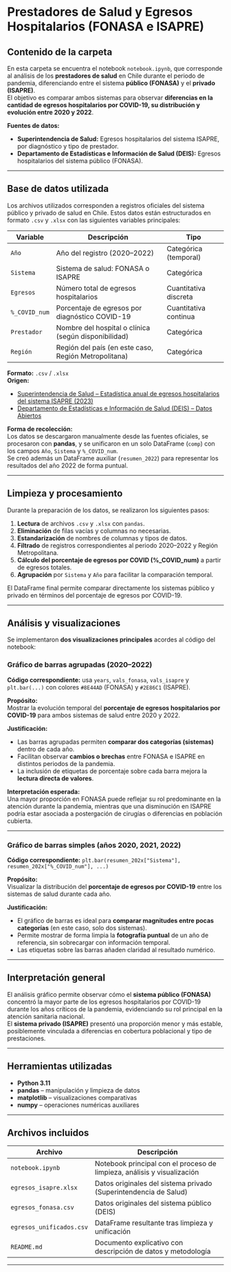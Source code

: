 # Prestadores de Salud y Egresos Hospitalarios (FONASA e ISAPRE)

## Contenido de la carpeta
En esta carpeta se encuentra el notebook `notebook.ipynb`, que corresponde al análisis de los **prestadores de salud** en Chile durante el periodo de pandemia, diferenciando entre el sistema **público (FONASA)** y el **privado (ISAPRE)**.  
El objetivo es comparar ambos sistemas para observar **diferencias en la cantidad de egresos hospitalarios por COVID-19, su distribución y evolución entre 2020 y 2022**.

**Fuentes de datos:**
- **Superintendencia de Salud:** Egresos hospitalarios del sistema ISAPRE, por diagnóstico y tipo de prestador.  
- **Departamento de Estadísticas e Información de Salud (DEIS):** Egresos hospitalarios del sistema público (FONASA).  

---

## Base de datos utilizada

Los archivos utilizados corresponden a registros oficiales del sistema público y privado de salud en Chile. Estos datos están estructurados en formato `.csv` y `.xlsx` con las siguientes variables principales:

| Variable | Descripción | Tipo |
|-----------|-------------|------|
| `Año` | Año del registro (2020–2022) | Categórica (temporal) |
| `Sistema` | Sistema de salud: FONASA o ISAPRE | Categórica |
| `Egresos` | Número total de egresos hospitalarios | Cuantitativa discreta |
| `%_COVID_num` | Porcentaje de egresos por diagnóstico COVID-19 | Cuantitativa continua |
| `Prestador` | Nombre del hospital o clínica (según disponibilidad) | Categórica |
| `Región` | Región del país (en este caso, Región Metropolitana) | Categórica |

**Formato:** `.csv` / `.xlsx`  
**Origen:**  
- [Superintendencia de Salud – Estadística anual de egresos hospitalarios del sistema ISAPRE (2023)](https://www.superdesalud.gob.cl/biblioteca-digital/estadistica-anual-de-egresos-hospitalarios-del-sistema-isapre-ano-2023/)  
- [Departamento de Estadísticas e Información de Salud (DEIS) – Datos Abiertos](https://deis.minsal.cl/#datosabiertos)  

**Forma de recolección:**  
Los datos se descargaron manualmente desde las fuentes oficiales, se procesaron con **pandas**, y se unificaron en un solo DataFrame (`comp`) con los campos `Año`, `Sistema` y `%_COVID_num`.  
Se creó además un DataFrame auxiliar (`resumen_2022`) para representar los resultados del año 2022 de forma puntual.

---

## Limpieza y procesamiento
Durante la preparación de los datos, se realizaron los siguientes pasos:

1. **Lectura** de archivos `.csv` y `.xlsx` con `pandas`.  
2. **Eliminación** de filas vacías y columnas no necesarias.  
3. **Estandarización** de nombres de columnas y tipos de datos.  
4. **Filtrado** de registros correspondientes al periodo 2020–2022 y Región Metropolitana.  
5. **Cálculo del porcentaje de egresos por COVID (%_COVID_num)** a partir de egresos totales.  
6. **Agrupación** por `Sistema` y `Año` para facilitar la comparación temporal.

El DataFrame final permite comparar directamente los sistemas público y privado en términos del porcentaje de egresos por COVID-19.

---

## Análisis y visualizaciones

Se implementaron **dos visualizaciones principales** acordes al código del notebook:

### Gráfico de barras agrupadas (2020–2022)
**Código correspondiente:** usa `years`, `vals_fonasa`, `vals_isapre` y `plt.bar(...)` con colores `#8E44AD` (FONASA) y `#2E86C1` (ISAPRE).

**Propósito:**  
Mostrar la evolución temporal del **porcentaje de egresos hospitalarios por COVID-19** para ambos sistemas de salud entre 2020 y 2022.

**Justificación:**  
- Las barras agrupadas permiten **comparar dos categorías (sistemas)** dentro de cada año.  
- Facilitan observar **cambios o brechas** entre FONASA e ISAPRE en distintos periodos de la pandemia.  
- La inclusión de etiquetas de porcentaje sobre cada barra mejora la **lectura directa de valores**.

**Interpretación esperada:**  
Una mayor proporción en FONASA puede reflejar su rol predominante en la atención durante la pandemia, mientras que una disminución en ISAPRE podría estar asociada a postergación de cirugías o diferencias en población cubierta.

---

### Gráfico de barras simples (años 2020, 2021, 2022)
**Código correspondiente:** `plt.bar(resumen_202x["Sistema"], resumen_202x["%_COVID_num"], ...)`

**Propósito:**  
Visualizar la distribución del **porcentaje de egresos por COVID-19** entre los sistemas de salud durante cada año.

**Justificación:**  
- El gráfico de barras es ideal para **comparar magnitudes entre pocas categorías** (en este caso, solo dos sistemas).  
- Permite mostrar de forma limpia la **fotografía puntual** de un año de referencia, sin sobrecargar con información temporal.  
- Las etiquetas sobre las barras añaden claridad al resultado numérico.

---

## Interpretación general
El análisis gráfico permite observar cómo el **sistema público (FONASA)** concentró la mayor parte de los egresos hospitalarios por COVID-19 durante los años críticos de la pandemia, evidenciando su rol principal en la atención sanitaria nacional.  
El **sistema privado (ISAPRE)** presentó una proporción menor y más estable, posiblemente vinculada a diferencias en cobertura poblacional y tipo de prestaciones.

---

## Herramientas utilizadas
- **Python 3.11**  
- **pandas** – manipulación y limpieza de datos  
- **matplotlib** – visualizaciones comparativas  
- **numpy** – operaciones numéricas auxiliares  

---

## Archivos incluidos

| Archivo | Descripción |
|----------|--------------|
| `notebook.ipynb` | Notebook principal con el proceso de limpieza, análisis y visualización |
| `egresos_isapre.xlsx` | Datos originales del sistema privado (Superintendencia de Salud) |
| `egresos_fonasa.csv` | Datos originales del sistema público (DEIS) |
| `egresos_unificados.csv` | DataFrame resultante tras limpieza y unificación |
| `README.md` | Documento explicativo con descripción de datos y metodología |

---

